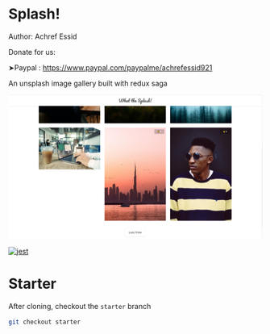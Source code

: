 # Splash!

Author: Achref Essid

Donate for us:

➤Paypal : https://www.paypal.com/paypalme/achrefessid921

An unsplash image gallery built with redux saga

![What the](/public/images/demo.png)

[![jest](https://jestjs.io/img/jest-badge.svg)](https://github.com/facebook/jest)

# Starter

After cloning, checkout the `starter` branch

```bash
git checkout starter
```
